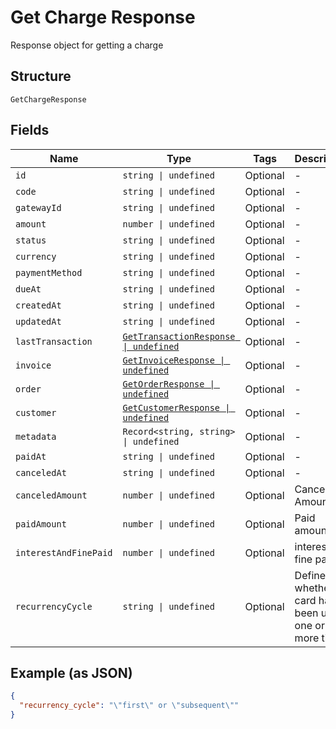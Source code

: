 
# Get Charge Response

Response object for getting a charge

## Structure

`GetChargeResponse`

## Fields

| Name | Type | Tags | Description |
|  --- | --- | --- | --- |
| `id` | `string \| undefined` | Optional | - |
| `code` | `string \| undefined` | Optional | - |
| `gatewayId` | `string \| undefined` | Optional | - |
| `amount` | `number \| undefined` | Optional | - |
| `status` | `string \| undefined` | Optional | - |
| `currency` | `string \| undefined` | Optional | - |
| `paymentMethod` | `string \| undefined` | Optional | - |
| `dueAt` | `string \| undefined` | Optional | - |
| `createdAt` | `string \| undefined` | Optional | - |
| `updatedAt` | `string \| undefined` | Optional | - |
| `lastTransaction` | [`GetTransactionResponse \| undefined`](../../doc/models/get-transaction-response.md) | Optional | - |
| `invoice` | [`GetInvoiceResponse \| undefined`](../../doc/models/get-invoice-response.md) | Optional | - |
| `order` | [`GetOrderResponse \| undefined`](../../doc/models/get-order-response.md) | Optional | - |
| `customer` | [`GetCustomerResponse \| undefined`](../../doc/models/get-customer-response.md) | Optional | - |
| `metadata` | `Record<string, string> \| undefined` | Optional | - |
| `paidAt` | `string \| undefined` | Optional | - |
| `canceledAt` | `string \| undefined` | Optional | - |
| `canceledAmount` | `number \| undefined` | Optional | Canceled Amount |
| `paidAmount` | `number \| undefined` | Optional | Paid amount |
| `interestAndFinePaid` | `number \| undefined` | Optional | interest and fine paid |
| `recurrencyCycle` | `string \| undefined` | Optional | Defines whether the card has been used one or more times. |

## Example (as JSON)

```json
{
  "recurrency_cycle": "\"first\" or \"subsequent\""
}
```

